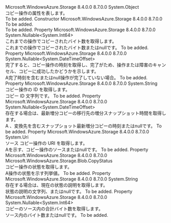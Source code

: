 <Type Name="CopyState" FullName="Microsoft.WindowsAzure.Storage.Blob.CopyState">
  <TypeSignature Language="C#" Value="public sealed class CopyState" />
  <TypeSignature Language="ILAsm" Value=".class public auto ansi sealed beforefieldinit CopyState extends System.Object" />
  <TypeSignature Language="DocId" Value="T:Microsoft.WindowsAzure.Storage.Blob.CopyState" />
  <TypeSignature Language="VB.NET" Value="Public NotInheritable Class CopyState" />
  <TypeSignature Language="F#" Value="type CopyState = class" />
  <AssemblyInfo>
    <AssemblyName>Microsoft.WindowsAzure.Storage</AssemblyName>
    <AssemblyVersion>8.4.0.0</AssemblyVersion>
    <AssemblyVersion>8.7.0.0</AssemblyVersion>
  </AssemblyInfo>
  <Base>
    <BaseTypeName>System.Object</BaseTypeName>
  </Base>
  <Interfaces />
  <Docs>
    <summary>
            コピー操作の属性を表します。
            </summary>
    <remarks>To be added.</remarks>
  </Docs>
  <Members>
    <Member MemberName=".ctor">
      <MemberSignature Language="C#" Value="public CopyState ();" />
      <MemberSignature Language="ILAsm" Value=".method public hidebysig specialname rtspecialname instance void .ctor() cil managed" />
      <MemberSignature Language="DocId" Value="M:Microsoft.WindowsAzure.Storage.Blob.CopyState.#ctor" />
      <MemberSignature Language="VB.NET" Value="Public Sub New ()" />
      <MemberType>Constructor</MemberType>
      <AssemblyInfo>
        <AssemblyName>Microsoft.WindowsAzure.Storage</AssemblyName>
        <AssemblyVersion>8.4.0.0</AssemblyVersion>
        <AssemblyVersion>8.7.0.0</AssemblyVersion>
      </AssemblyInfo>
      <Parameters />
      <Docs>
        <summary>To be added.</summary>
        <remarks>To be added.</remarks>
      </Docs>
    </Member>
    <Member MemberName="BytesCopied">
      <MemberSignature Language="C#" Value="public Nullable&lt;long&gt; BytesCopied { get; }" />
      <MemberSignature Language="ILAsm" Value=".property instance valuetype System.Nullable`1&lt;int64&gt; BytesCopied" />
      <MemberSignature Language="DocId" Value="P:Microsoft.WindowsAzure.Storage.Blob.CopyState.BytesCopied" />
      <MemberSignature Language="VB.NET" Value="Public ReadOnly Property BytesCopied As Nullable(Of Long)" />
      <MemberSignature Language="F#" Value="member this.BytesCopied : Nullable&lt;int64&gt;" Usage="Microsoft.WindowsAzure.Storage.Blob.CopyState.BytesCopied" />
      <MemberType>Property</MemberType>
      <AssemblyInfo>
        <AssemblyName>Microsoft.WindowsAzure.Storage</AssemblyName>
        <AssemblyVersion>8.4.0.0</AssemblyVersion>
        <AssemblyVersion>8.7.0.0</AssemblyVersion>
      </AssemblyInfo>
      <ReturnValue>
        <ReturnType>System.Nullable&lt;System.Int64&gt;</ReturnType>
      </ReturnValue>
      <Docs>
        <summary>
            これまでの操作でコピーされたバイト数を取得します。
            </summary>
        <value>これまでの操作でコピーされたバイト数または<c>null</c>です。</value>
        <remarks>To be added.</remarks>
      </Docs>
    </Member>
    <Member MemberName="CompletionTime">
      <MemberSignature Language="C#" Value="public Nullable&lt;DateTimeOffset&gt; CompletionTime { get; }" />
      <MemberSignature Language="ILAsm" Value=".property instance valuetype System.Nullable`1&lt;valuetype System.DateTimeOffset&gt; CompletionTime" />
      <MemberSignature Language="DocId" Value="P:Microsoft.WindowsAzure.Storage.Blob.CopyState.CompletionTime" />
      <MemberSignature Language="VB.NET" Value="Public ReadOnly Property CompletionTime As Nullable(Of DateTimeOffset)" />
      <MemberSignature Language="F#" Value="member this.CompletionTime : Nullable&lt;DateTimeOffset&gt;" Usage="Microsoft.WindowsAzure.Storage.Blob.CopyState.CompletionTime" />
      <MemberType>Property</MemberType>
      <AssemblyInfo>
        <AssemblyName>Microsoft.WindowsAzure.Storage</AssemblyName>
        <AssemblyVersion>8.4.0.0</AssemblyVersion>
        <AssemblyVersion>8.7.0.0</AssemblyVersion>
      </AssemblyInfo>
      <ReturnValue>
        <ReturnType>System.Nullable&lt;System.DateTimeOffset&gt;</ReturnType>
      </ReturnValue>
      <Docs>
        <summary>
            完了すると、コピー操作の時刻を取得し、完了がため、操作または障害のキャンセル、コピーに成功したかどうかを示します。
            </summary>
        <value>A<see cref="T:System.DateTimeOffset" />完了時刻を含むまたは<c>null</c>操作が完了していない場合。</value>
        <remarks>To be added.</remarks>
      </Docs>
    </Member>
    <Member MemberName="CopyId">
      <MemberSignature Language="C#" Value="public string CopyId { get; }" />
      <MemberSignature Language="ILAsm" Value=".property instance string CopyId" />
      <MemberSignature Language="DocId" Value="P:Microsoft.WindowsAzure.Storage.Blob.CopyState.CopyId" />
      <MemberSignature Language="VB.NET" Value="Public ReadOnly Property CopyId As String" />
      <MemberSignature Language="F#" Value="member this.CopyId : string" Usage="Microsoft.WindowsAzure.Storage.Blob.CopyState.CopyId" />
      <MemberType>Property</MemberType>
      <AssemblyInfo>
        <AssemblyName>Microsoft.WindowsAzure.Storage</AssemblyName>
        <AssemblyVersion>8.4.0.0</AssemblyVersion>
        <AssemblyVersion>8.7.0.0</AssemblyVersion>
      </AssemblyInfo>
      <ReturnValue>
        <ReturnType>System.String</ReturnType>
      </ReturnValue>
      <Docs>
        <summary>
            コピー操作の ID を取得します。
            </summary>
        <value>コピー ID 文字列です。</value>
        <remarks>To be added.</remarks>
      </Docs>
    </Member>
    <Member MemberName="DestinationSnapshotTime">
      <MemberSignature Language="C#" Value="public Nullable&lt;DateTimeOffset&gt; DestinationSnapshotTime { get; }" />
      <MemberSignature Language="ILAsm" Value=".property instance valuetype System.Nullable`1&lt;valuetype System.DateTimeOffset&gt; DestinationSnapshotTime" />
      <MemberSignature Language="DocId" Value="P:Microsoft.WindowsAzure.Storage.Blob.CopyState.DestinationSnapshotTime" />
      <MemberSignature Language="VB.NET" Value="Public ReadOnly Property DestinationSnapshotTime As Nullable(Of DateTimeOffset)" />
      <MemberSignature Language="F#" Value="member this.DestinationSnapshotTime : Nullable&lt;DateTimeOffset&gt;" Usage="Microsoft.WindowsAzure.Storage.Blob.CopyState.DestinationSnapshotTime" />
      <MemberType>Property</MemberType>
      <AssemblyInfo>
        <AssemblyName>Microsoft.WindowsAzure.Storage</AssemblyName>
        <AssemblyVersion>8.4.0.0</AssemblyVersion>
        <AssemblyVersion>8.7.0.0</AssemblyVersion>
      </AssemblyInfo>
      <ReturnValue>
        <ReturnType>System.Nullable&lt;System.DateTimeOffset&gt;</ReturnType>
      </ReturnValue>
      <Docs>
        <summary>
            存在する場合は、最新増分コピーの移行先の増分スナップショット時間を取得します。
            </summary>
        <value>A <see cref="T:System.DateTimeOffset" /> 、変換先を含むスナップショット最新増分コピーの時刻または<c>null</c>です。</value>
        <remarks>To be added.</remarks>
      </Docs>
    </Member>
    <Member MemberName="Source">
      <MemberSignature Language="C#" Value="public Uri Source { get; }" />
      <MemberSignature Language="ILAsm" Value=".property instance class System.Uri Source" />
      <MemberSignature Language="DocId" Value="P:Microsoft.WindowsAzure.Storage.Blob.CopyState.Source" />
      <MemberSignature Language="VB.NET" Value="Public ReadOnly Property Source As Uri" />
      <MemberSignature Language="F#" Value="member this.Source : Uri" Usage="Microsoft.WindowsAzure.Storage.Blob.CopyState.Source" />
      <MemberType>Property</MemberType>
      <AssemblyInfo>
        <AssemblyName>Microsoft.WindowsAzure.Storage</AssemblyName>
        <AssemblyVersion>8.4.0.0</AssemblyVersion>
        <AssemblyVersion>8.7.0.0</AssemblyVersion>
      </AssemblyInfo>
      <ReturnValue>
        <ReturnType>System.Uri</ReturnType>
      </ReturnValue>
      <Docs>
        <summary>
            ソース コピー操作の URI を取得します。
            </summary>
        <value>A<see cref="T:System.Uri" />を示す、コピー操作のソースまたは<c>null</c>です。</value>
        <remarks>To be added.</remarks>
      </Docs>
    </Member>
    <Member MemberName="Status">
      <MemberSignature Language="C#" Value="public Microsoft.WindowsAzure.Storage.Blob.CopyStatus Status { get; }" />
      <MemberSignature Language="ILAsm" Value=".property instance valuetype Microsoft.WindowsAzure.Storage.Blob.CopyStatus Status" />
      <MemberSignature Language="DocId" Value="P:Microsoft.WindowsAzure.Storage.Blob.CopyState.Status" />
      <MemberSignature Language="VB.NET" Value="Public ReadOnly Property Status As CopyStatus" />
      <MemberSignature Language="F#" Value="member this.Status : Microsoft.WindowsAzure.Storage.Blob.CopyStatus" Usage="Microsoft.WindowsAzure.Storage.Blob.CopyState.Status" />
      <MemberType>Property</MemberType>
      <AssemblyInfo>
        <AssemblyName>Microsoft.WindowsAzure.Storage</AssemblyName>
        <AssemblyVersion>8.4.0.0</AssemblyVersion>
        <AssemblyVersion>8.7.0.0</AssemblyVersion>
      </AssemblyInfo>
      <ReturnValue>
        <ReturnType>Microsoft.WindowsAzure.Storage.Blob.CopyStatus</ReturnType>
      </ReturnValue>
      <Docs>
        <summary>
            コピー操作の状態を取得します。
            </summary>
        <value>A<see cref="T:Microsoft.WindowsAzure.Storage.Blob.CopyStatus" />操作の状態を示す列挙値。</value>
        <remarks>To be added.</remarks>
      </Docs>
    </Member>
    <Member MemberName="StatusDescription">
      <MemberSignature Language="C#" Value="public string StatusDescription { get; }" />
      <MemberSignature Language="ILAsm" Value=".property instance string StatusDescription" />
      <MemberSignature Language="DocId" Value="P:Microsoft.WindowsAzure.Storage.Blob.CopyState.StatusDescription" />
      <MemberSignature Language="VB.NET" Value="Public ReadOnly Property StatusDescription As String" />
      <MemberSignature Language="F#" Value="member this.StatusDescription : string" Usage="Microsoft.WindowsAzure.Storage.Blob.CopyState.StatusDescription" />
      <MemberType>Property</MemberType>
      <AssemblyInfo>
        <AssemblyName>Microsoft.WindowsAzure.Storage</AssemblyName>
        <AssemblyVersion>8.4.0.0</AssemblyVersion>
        <AssemblyVersion>8.7.0.0</AssemblyVersion>
      </AssemblyInfo>
      <ReturnValue>
        <ReturnType>System.String</ReturnType>
      </ReturnValue>
      <Docs>
        <summary>
            存在する場合は、現在の状態の説明を取得します。
            </summary>
        <value>状態の説明の文字列、または<c>null</c>です。</value>
        <remarks>To be added.</remarks>
      </Docs>
    </Member>
    <Member MemberName="TotalBytes">
      <MemberSignature Language="C#" Value="public Nullable&lt;long&gt; TotalBytes { get; }" />
      <MemberSignature Language="ILAsm" Value=".property instance valuetype System.Nullable`1&lt;int64&gt; TotalBytes" />
      <MemberSignature Language="DocId" Value="P:Microsoft.WindowsAzure.Storage.Blob.CopyState.TotalBytes" />
      <MemberSignature Language="VB.NET" Value="Public ReadOnly Property TotalBytes As Nullable(Of Long)" />
      <MemberSignature Language="F#" Value="member this.TotalBytes : Nullable&lt;int64&gt;" Usage="Microsoft.WindowsAzure.Storage.Blob.CopyState.TotalBytes" />
      <MemberType>Property</MemberType>
      <AssemblyInfo>
        <AssemblyName>Microsoft.WindowsAzure.Storage</AssemblyName>
        <AssemblyVersion>8.4.0.0</AssemblyVersion>
        <AssemblyVersion>8.7.0.0</AssemblyVersion>
      </AssemblyInfo>
      <ReturnValue>
        <ReturnType>System.Nullable&lt;System.Int64&gt;</ReturnType>
      </ReturnValue>
      <Docs>
        <summary>
            コピーのソース内の合計バイト数を取得します。
            </summary>
        <value>ソース内のバイト数または<c>null</c>です。</value>
        <remarks>To be added.</remarks>
      </Docs>
    </Member>
  </Members>
</Type>